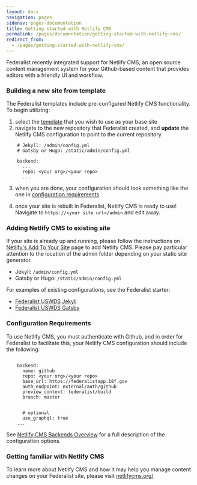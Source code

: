 ```yaml
---
layout: docs
navigation: pages
sidenav: pages-documentation
title: Getting started with Netlify CMS
permalink: /pages/documentation/getting-started-with-netlify-cms/
redirect_from:
  - /pages/getting-started-with-netlify-cms/
---
```


Federalist recently integrated support for Netlify CMS, an open source content management system for your Github-based content that provides editors with a friendly UI and workflow.

### Building a new site from template
The Federalist templates include pre-configured Netlify CMS functionality. To begin utilizing: 
1. select the [template]({{site.baseurl}}/documentation/templates/) that you wish to use as your base site
2. navigate to the new repository that Federalist created, and **update** the Netlify CMS configuration to point to the current repository

```
    # Jekyll: /admin/config.yml
    # Gatsby or Hugo: /static/admin/config.yml

    backend:
      ...
      repo: <your org>/<your repo>
      ...
```
3. when you are done, your configuration should look something like the one in [configuration requirements](#configuration-requirements)

4. once your site is rebuilt in Federalist, Netlify CMS is ready to use! Navigate to `https://<your site url>/admin` and edit away.

### Adding Netlify CMS to existing site
If your site is already up and running, please follow the instructions on [Netlify's Add To Your Site](https://www.netlifycms.org/docs/add-to-your-site/) page to add Netlify CMS. Please pay particular attention to the location of the admin folder depending on your static site generator.

- Jekyll: `/admin/config.yml`
- Gatsby or Hugo: `/static/admin/config.yml`

For examples of existing configurations, see the Federalist starter:
- [Federalist USWDS Jekyll](https://github.com/18F/federalist-uswds-jekyll/blob/master/admin/config.yml)
- [Federalist USWDS Gatsby](https://github.com/18F/federalist-uswds-gatsby/blob/master/static/admin/config.yml)

### Configuration Requirements
To use Netlify CMS, you must authenticate with Github, and in order for Federalist to facilitate this, your Netlify CMS configuration should include the following:

```
  
    backend:
      name: github
      repo: <your org>/<your repo>
      base_url: https://federalistapp.18f.gov
      auth_endpoint: external/auth/github
      preview_context: federalist/build
      branch: master
      

      # optional
      use_graphql: true
    ...
```

See [Netlify CMS Backends Overview](https://www.netlifycms.org/docs/backends-overview) for a full description of the configuration options.


### Getting familiar with Netlify CMS
To learn more about Netlify CMS and how it may help you manage content changes on your Federalist site, please visit [netlifycms.org/](https://www.netlifycms.org/)
